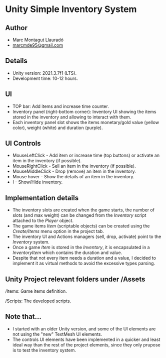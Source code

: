 # Unity Simple Inventory System

## Author
* Marc Montagut Llauradó
* marcmde95@gmail.com

## Details
* Unity version: 2021.3.7f1 (LTS).
* Development time: 10-12 hours.

## UI
* TOP bar: Add items and increase time counter.
* Inventory panel (right-bottom corner): Inventory UI showing the items stored in the inventory and allowing to interact with them.
* Each inventory panel slot shows the items monetary/gold value (yellow color), weight (white) and duration (purple). 

## UI Controls
* MouseLeftClick - Add item or increase time (top buttons) or activate an item in the inventory (if possible).
* MouseRightClick - Sell an item in the inventory (if possible).
* MouseMiddleClick - Drop (remove) an item in the inventory. 
* Mouse hover - Show the details of an item in the inventory.
* I - Show/Hide inventory.

## Implementation details
* The inventory slots are created when the game starts, the number of slots (and max weight) can be changed from the _Inventory_ script attached to the _Player_ object. 
* The game items _Item_ (scriptable objects) can be created using the _Create/Items_ menu option in the project tab. 
* The inventory UI and Actions managers (sell, drop, activate) point to the _Inventory_ system. 
* Once a game _Item_ is stored in the _Inventory_, it is encapsulated in a _InventoryItem_ which contains the duration and value.
* Despite that not every item needs a duration and a value, I decided to implement it as virtual methods to avoid the excessive types parsing.  

## Unity Project relevant folders under /Assets
/Items: Game items definition.


/Scripts: The developed scripts.

## Note that...
* I started with an older Unity version, and some of the UI elements are not using the "new" TextMesh UI elements. 
* The controls UI elements have been implemented in a quicker and least ideal way than the rest of the project elements, since they only prupose is to test the inventory system.
